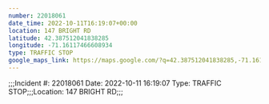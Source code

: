 ```yaml
---
number: 22018061
date_time: 2022-10-11T16:19:07+00:00
location: 147 BRIGHT RD
latitude: 42.387512041838285
longitude: -71.16117466608934
type: TRAFFIC STOP
google_maps_link: https://maps.google.com/?q=42.387512041838285,-71.16117466608934
---
```


;;;Incident #: 22018061  Date: 2022-10-11 16:19:07   Type: TRAFFIC STOP;;;Location: 147 BRIGHT RD;;;
